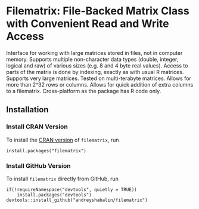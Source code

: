 # Filematrix: File-Backed Matrix Class with Convenient Read and Write Access

Interface for working with large matrices stored in files,
not in computer memory. Supports multiple non-character
data types (double, integer, logical and raw) of
various sizes (e.g. 8 and 4 byte real values).
Access to parts of the matrix is done by indexing, 
exactly as with usual R matrices.
Supports very large matrices.
Tested on multi-terabyte matrices.
Allows for more than 2^32 rows or columns.
Allows for quick addition of extra columns to a filematrix.
Cross-platform as the package has R code only.

## Installation

### Install CRAN Version

To install the
[CRAN version](https://CRAN.R-project.org/package=filematrix)
of `filematrix`, run

```
install.packages("filematrix")
```

### Install GitHub Version

To install `filematrix` directly from GitHub, run

```
if(!requireNamespace("devtools", quietly = TRUE))
    install.packages("devtools")
devtools::install_github("andreyshabalin/filematrix")
```
